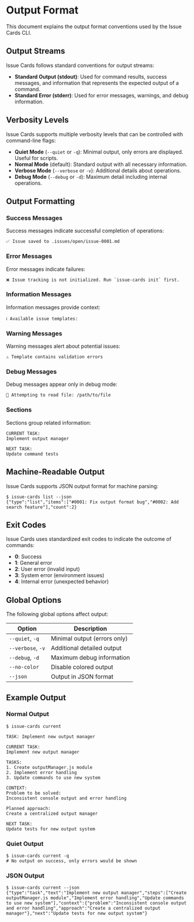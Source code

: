 # Output Format

This document explains the output format conventions used by the Issue Cards CLI.

## Output Streams

Issue Cards follows standard conventions for output streams:

- **Standard Output (stdout)**: Used for command results, success messages, and information that represents the expected output of a command.
- **Standard Error (stderr)**: Used for error messages, warnings, and debug information.

## Verbosity Levels

Issue Cards supports multiple verbosity levels that can be controlled with command-line flags:

- **Quiet Mode** (`--quiet` or `-q`): Minimal output, only errors are displayed. Useful for scripts.
- **Normal Mode** (default): Standard output with all necessary information.
- **Verbose Mode** (`--verbose` or `-v`): Additional details about operations.
- **Debug Mode** (`--debug` or `-d`): Maximum detail including internal operations.

## Output Formatting

### Success Messages

Success messages indicate successful completion of operations:

```
✅ Issue saved to .issues/open/issue-0001.md
```

### Error Messages

Error messages indicate failures:

```
❌ Issue tracking is not initialized. Run `issue-cards init` first.
```

### Information Messages

Information messages provide context:

```
ℹ️ Available issue templates:
```

### Warning Messages

Warning messages alert about potential issues:

```
⚠️ Template contains validation errors
```

### Debug Messages

Debug messages appear only in debug mode:

```
🐞 Attempting to read file: /path/to/file
```

### Sections

Sections group related information:

```
CURRENT TASK:
Implement output manager

NEXT TASK:
Update command tests
```

## Machine-Readable Output

Issue Cards supports JSON output format for machine parsing:

```
$ issue-cards list --json
{"type":"list","items":["#0001: Fix output format bug","#0002: Add search feature"],"count":2}
```

## Exit Codes

Issue Cards uses standardized exit codes to indicate the outcome of commands:

- **0**: Success
- **1**: General error
- **2**: User error (invalid input)
- **3**: System error (environment issues)
- **4**: Internal error (unexpected behavior)

## Global Options

The following global options affect output:

| Option | Description |
|--------|-------------|
| `--quiet`, `-q` | Minimal output (errors only) |
| `--verbose`, `-v` | Additional detailed output |
| `--debug`, `-d` | Maximum debug information |
| `--no-color` | Disable colored output |
| `--json` | Output in JSON format |

## Example Output

### Normal Output

```
$ issue-cards current

TASK: Implement new output manager

CURRENT TASK:
Implement new output manager

TASKS:
1. Create outputManager.js module
2. Implement error handling
3. Update commands to use new system

CONTEXT:
Problem to be solved:
Inconsistent console output and error handling

Planned approach:
Create a centralized output manager

NEXT TASK:
Update tests for new output system
```

### Quiet Output

```
$ issue-cards current -q
# No output on success, only errors would be shown
```

### JSON Output

```
$ issue-cards current --json
{"type":"task","text":"Implement new output manager","steps":["Create outputManager.js module","Implement error handling","Update commands to use new system"],"context":{"problem":"Inconsistent console output and error handling","approach":"Create a centralized output manager"},"next":"Update tests for new output system"}
```